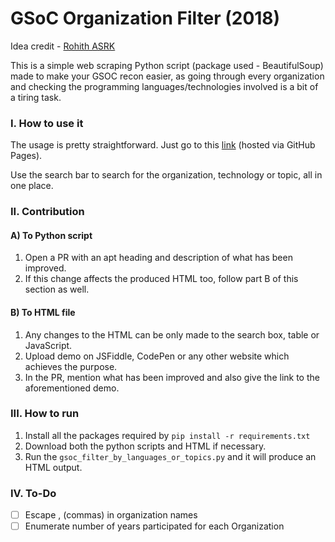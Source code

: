# GSoC Organization Filter (2018)
Idea credit - [Rohith ASRK](https://github.com/rohithasrk/GSoC-Organisation-Scraper)

This is a simple web scraping Python script (package used - BeautifulSoup) made to make your GSOC recon easier, as going through every organization and checking the programming languages/technologies involved is a bit of a tiring task.

### I. How to use it
The usage is pretty straightforward. Just go to this [link](https://neuralflux.github.io/gsoc-organization-filter/) (hosted via GitHub Pages).

Use the search bar to search for the organization, technology or topic, all in one place.

### II. Contribution
#### A) To Python script
1. Open a PR with an apt heading and description of what has been improved.
2. If this change affects the produced HTML too, follow part B of this section as well.

#### B) To HTML file
1. Any changes to the HTML can be only made to the search box, table or JavaScript.
2. Upload demo on JSFiddle, CodePen or any other website which achieves the purpose.
3. In the PR, mention what has been improved and also give the link to the aforementioned demo.

### III. How to run
1. Install all the packages required by `pip install -r requirements.txt`
2. Download both the python scripts and HTML if necessary.
3. Run the `gsoc_filter_by_languages_or_topics.py` and it will produce an HTML output.

### IV. To-Do
- [ ] Escape , (commas) in organization names
- [ ] Enumerate number of years participated for each Organization
